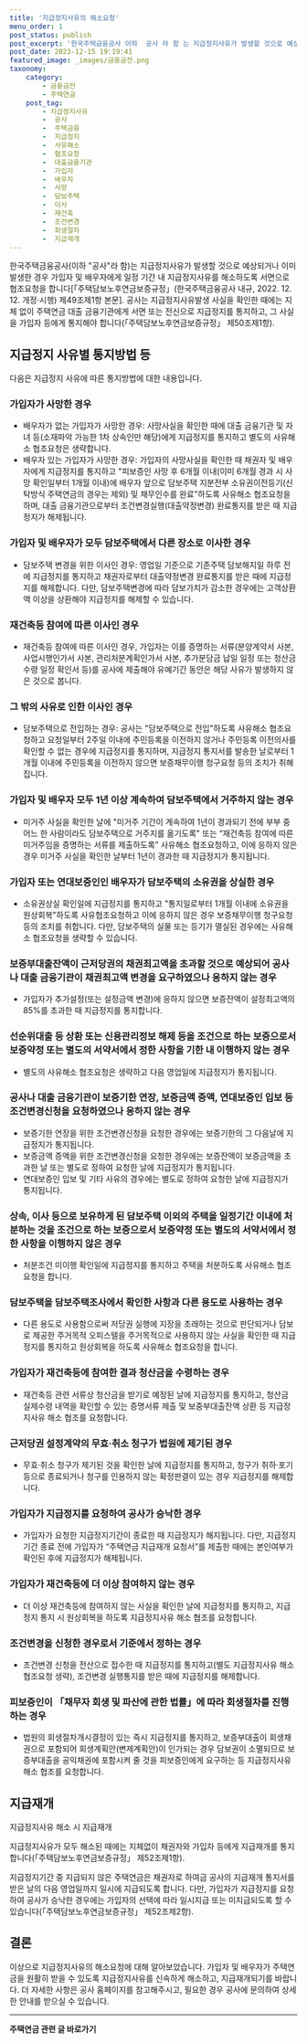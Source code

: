 ```yaml
---
title: '지급정지사유의 해소요청'
menu_order: 1
post_status: publish
post_excerpt: '한국주택금융공사 이하  공사 라 함 는 지급정지사유가 발생할 것으로 예상되거나 이미 발생한 경우 가입자 및 배우자에게 일정 기간 내 지급정지사유를 해소하도록 서면으로 협조요청을 합니다  주택담보노후연금보증규정  한국주택금융공사 내규, 2022. 12. 12. 개정 시행  제49조제1항 본문 . 공사는 지급정지사유발생 사실을 확인한 때에는 지체 없이 주택연금 대출 금융기관에게 서면 또는 전신으로 지급정지를 통지하고, 그 사실을 가입자 등에게 통지해야 합니다  주택담보노후연금보증규정  제50조제1항 .'
post_date: 2023-12-15 19:19:41
featured_image: _images/금융금전.png
taxonomy:
    category:
        - 금융금전
        - 주택연금
    post_tag:
        - 지급정지사유
        -  공사
        -  주택금융
        -  지급정지
        -  사유해소
        -  협조요청
        -  대출금융기관
        -  가입자
        -  배우자
        -  사망
        -  담보주택
        -  이사
        -  재건축
        -  조건변경
        -  회생절차
        -  지급재개
---
```



한국주택금융공사(이하 "공사"라 함)는 지급정지사유가 발생할 것으로 예상되거나 이미 발생한 경우 가입자 및 배우자에게 일정 기간 내 지급정지사유를 해소하도록 서면으로 협조요청을 합니다[「주택담보노후연금보증규정」(한국주택금융공사 내규, 2022. 12. 12. 개정·시행) 제49조제1항 본문]. 공사는 지급정지사유발생 사실을 확인한 때에는 지체 없이 주택연금 대출 금융기관에게 서면 또는 전신으로 지급정지를 통지하고, 그 사실을 가입자 등에게 통지해야 합니다(「주택담보노후연금보증규정」 제50조제1항).

## 지급정지 사유별 통지방법 등

다음은 지급정지 사유에 따른 통지방법에 대한 내용입니다.

### 가입자가 사망한 경우

- 배우자가 없는 가입자가 사망한 경우: 사망사실을 확인한 때에 대출 금융기관 및 자녀 등(소재파악 가능한 1차 상속인만 해당)에게 지급정지를 통지하고 별도의 사유해소 협조요청은 생략합니다.
- 배우자 있는 가입자가 사망한 경우: 가입자의 사망사실을 확인한 때 채권자 및 배우자에게 지급정지를 통지하고 "피보증인 사망 후 6개월 이내(이미 6개월 경과 시 사망 확인일부터 1개월 이내)에 배우자 앞으로 담보주택 지분전부 소유권이전등기(신탁방식 주택연금의 경우는 제외) 및 채무인수를 완료"하도록 사유해소 협조요청을 하며, 대출 금융기관으로부터 조건변경실행(대출약정변경) 완료통지를 받은 때 지급정지가 해제됩니다.

### 가입자 및 배우자가 모두 담보주택에서 다른 장소로 이사한 경우

- 담보주택 변경을 위한 이사인 경우: 영업일 기준으로 기존주택 담보해지일 하루 전에 지급정지를 통지하고 채권자로부터 대출약정변경 완료통지를 받은 때에 지급정지를 해제합니다. 다만, 담보주택변경에 따라 담보가치가 감소한 경우에는 고객상환액 이상을 상환해야 지급정지를 해제할 수 있습니다.

### 재건축등 참여에 따른 이사인 경우

- 재건축등 참여에 따른 이사인 경우, 가입자는 이를 증명하는 서류(분양계약서 사본, 사업시행인가서 사본, 관리처분계획인가서 사본, 추가분담금 납일 일정 또는 청산금 수령 일정 확인서 등)를 공사에 제출해야 유예기간 동안은 해당 사유가 발생하지 않은 것으로 봅니다.

### 그 밖의 사유로 인한 이사인 경우

- 담보주택으로 전입하는 경우: 공사는 "담보주택으로 전입"하도록 사유해소 협조요청하고 요청일부터 2주일 이내에 주민등록을 이전하지 않거나 주민등록 이전의사를 확인할 수 없는 경우에 지급정지를 통지하며, 지급정지 통지서를 발송한 날로부터 1개월 이내에 주민등록을 이전하지 않으면 보증채무이행 청구요청 등의 조치가 취해집니다.

### 가입자 및 배우자 모두 1년 이상 계속하여 담보주택에서 거주하지 않는 경우

- 미거주 사실을 확인한 날에 "미거주 기간이 계속하여 1년이 경과되기 전에 부부 중 어느 한 사람이라도 담보주택으로 거주지를 옮기도록" 또는 “재건축등 참여에 따른 미거주임을 증명하는 서류를 제출하도록” 사유해소 협조요청하고, 이에 응하지 않은 경우 미거주 사실을 확인한 날부터 1년이 경과한 때 지급정지가 통지됩니다.

### 가입자 또는 연대보증인인 배우자가 담보주택의 소유권을 상실한 경우

- 소유권상실 확인일에 지급정지를 통지하고 "통지일로부터 1개월 이내에 소유권을 원상회복"하도록 사유협조요청하고 이에 응하지 않은 경우 보증채무이행 청구요청 등의 조치를 취합니다. 다만, 담보주택의 실물 또는 등기가 멸실된 경우에는 사유해소 협조요청을 생략할 수 있습니다.

### 보증부대출잔액이 근저당권의 채권최고액을 초과할 것으로 예상되어 공사나 대출 금융기관이 채권최고액 변경을 요구하였으나 응하지 않는 경우

- 가입자가 추가설정(또는 설정금액 변경)에 응하지 않으면 보증잔액이 설정최고액의 85%를 초과한 때 지급정지를 통지합니다.

### 선순위대출 등 상환 또는 신용관리정보 해제 등을 조건으로 하는 보증으로서 보증약정 또는 별도의 서약서에서 정한 사항을 기한 내 이행하지 않는 경우

- 별도의 사유해소 협조요청은 생략하고 다음 영업일에 지급정지가 통지됩니다.

### 공사나 대출 금융기관이 보증기한 연장, 보증금액 증액, 연대보증인 입보 등 조건변경신청을 요청하였으나 응하지 않는 경우

- 보증기한 연장을 위한 조건변경신청을 요청한 경우에는 보증기한의 그 다음날에 지급정지가 통지됩니다.
- 보증금액 증액을 위한 조건변경신청을 요청한 경우에는 보증잔액이 보증금액을 초과한 날 또는 별도로 정하여 요청한 날에 지급정지가 통지됩니다.
- 연대보증인 입보 및 기타 사유의 경우에는 별도로 정하여 요청한 날에 지급정지가 통지됩니다.

### 상속, 이사 등으로 보유하게 된 담보주택 이외의 주택을 일정기간 이내에 처분하는 것을 조건으로 하는 보증으로서 보증약정 또는 별도의 서약서에서 정한 사항을 이행하지 않은 경우

- 처분조건 미이행 확인일에 지급정지를 통지하고 주택을 처분하도록 사유해소 협조요청을 합니다.

### 담보주택을 담보주택조사에서 확인한 사항과 다른 용도로 사용하는 경우

- 다른 용도로 사용함으로써 저당권 실행에 지장을 초래하는 것으로 판단되거나 담보로 제공한 주거목적 오피스텔을 주거목적으로 사용하지 않는 사실을 확인한 때 지급정지를 통지하고 원상회복을 하도록 사유해소 협조요청을 합니다.

### 가입자가 재건축등에 참여한 결과 청산금을 수령하는 경우

- 재건축등 관련 서류상 청산금을 받기로 예정된 날에 지급정지를 통지하고, 청산금 실제수령 내역을 확인할 수 있는 증명서류 제출 및 보중부대출잔액 상환 등 지급정지사유 해소 협조를 요청합니다.

### 근저당권 설정계약의 무효·취소 청구가 법원에 제기된 경우

- 무효·취소 청구가 제기된 것을 확인한 날에 지급정지를 통지하고, 청구가 취하·포기 등으로 종료되거나 청구를 인용하지 않는 확정판결이 있는 경우 지급정지를 해제합니다.

### 가입자가 지급정지를 요청하여 공사가 승낙한 경우

- 가입자가 요청한 지급정지기간이 종료한 때 지급정지가 해지됩니다. 다만, 지급정지기간 종료 전에 가입자가 “주택연금 지급재개 요청서”를 제출한 때에는 본인여부가 확인된 후에 지급정지가 해제됩니다.

### 가입자가 재건축등에 더 이상 참여하지 않는 경우

- 더 이상 재건축등에 참여하지 않는 사실을 확인한 날에 지급정지를 통지하고, 지급정지 통지 시 원상회복을 하도록 지급정지사유 해소 협조를 요청합니다.

### 조건변경을 신청한 경우로서 기준에서 정하는 경우

- 조건변경 신청을 전산으로 접수한 때 지급정지를 통지하고(별도 지급정지사유 해소 협조요청 생략), 조건변경 실행통지를 받은 때에 지급정지를 해제합니다.

### 피보증인이 「채무자 회생 및 파산에 관한 법률」에 따라 회생절차를 진행하는 경우

- 법원의 회생절차개시결정이 있는 즉시 지급정지를 통지하고, 보증부대출이 회생채권으로 포함되어 회생계획안(변제계획안)이 인가되는 경우 담보권이 소멸되므로 보증부대출을 공익채권에 포함시켜 줄 것을 피보증인에게 요구하는 등 지급정지사유 해소 협조를 요청합니다.

## 지급재개

지급정지사유 해소 시 지급재개

지급정지사유가 모두 해소된 때에는 지체없이 채권자와 가입자 등에게 지급재개를 통지합니다(「주택담보노후연금보증규정」 제52조제1항).

지급정지기간 중 지급되지 않은 주택연금은 채권자로 하여금 공사의 지급재개 통지서를 받은 날의 다음 영업일까지 일시에 지급되도록 합니다. 다만, 가입자가 지급정지를 요청하여 공사가 승낙한 경우에는 가입자의 선택에 따라 일시지급 또는 미지급되도록 할 수 있습니다(「주택담보노후연금보증규정」 제52조제2항).

## 결론

이상으로 지급정지사유의 해소요청에 대해 알아보았습니다. 가입자 및 배우자가 주택연금을 원활히 받을 수 있도록 지급정지사유를 신속하게 해소하고, 지급재개되기를 바랍니다. 더 자세한 사항은 공사 홈페이지를 참고해주시고, 필요한 경우 공사에 문의하여 상세한 안내를 받으실 수 있습니다.
<!-- wp:separator -->
<hr class="wp-block-separator has-alpha-channel-opacity"/>
<!-- /wp:separator -->

<!-- wp:group {"backgroundColor":"base","layout":{"type":"constrained"}} -->
<div class="wp-block-group has-base-background-color has-background"><!-- wp:paragraph {"align":"center","fontSize":"medium"} -->
<p class="has-text-align-center has-large-font-size"><strong>주택연금 관련 글 바로가기</strong></p>
<!-- /wp:paragraph -->


<!-- wp:latest-posts
{"categories":[{"id":14528,"count":19,"description":"","link":"https://uknowlaw.com/category/%ec%a3%bc%ed%83%9d%ec%97%b0%ea%b8%88/","name":"주택연금","slug":"주택연금","taxonomy":"category","parent":0,"meta":[],"_links":{"self":[{"href":"https://uknowlaw.com/wp-json/wp/v2/categories/14528"}],"collection":[{"href":"https://uknowlaw.com/wp-json/wp/v2/categories"}],"about":[{"href":"https://uknowlaw.com/wp-json/wp/v2/taxonomies/category"}],"wp:post_type":[{"href":"https://uknowlaw.com/wp-json/wp/v2/posts?categories=14528"}],"curies":[{"name":"wp","href":"https://api.w.org/{rel}","templated":true}]}}],"postsToShow":100,"excerptLength":28,"postLayout":"grid","columns":2,"featuredImageAlign":"left","featuredImageSizeSlug":"large","fontSize":"small"} /--></div>
<!-- /wp:group -->